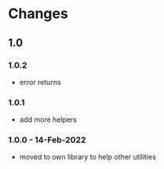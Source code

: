 # Changes
## 1.0
### 1.0.2
* error returns
### 1.0.1
* add more helpers
### 1.0.0 - 14-Feb-2022
* moved to own library to help other utilities